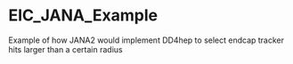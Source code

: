 # EIC_JANA_Example
Example of how JANA2 would implement DD4hep to select endcap tracker hits larger than a certain radius
